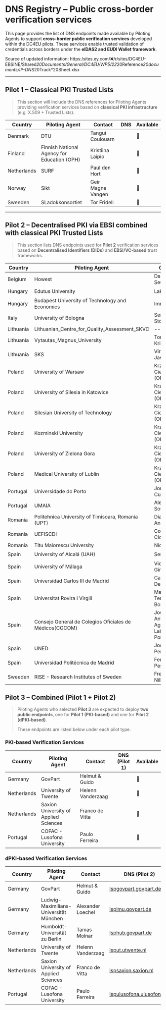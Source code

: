 # DNS Registry – Public cross-border verification services

This page provides the list of DNS endpoints made available by Piloting Agents to support **cross-border public verification services** developed within the DC4EU pilots. These services enable trusted validation of credentials across borders under the **eIDAS2 and EUDI Wallet framework**.

Source of updated information: https:/sites.ey.com/:x:/r/sites/DC4EU-EBSINE/Shared*20Documents/General/DC4EU/WP5/22*20Reference*20documents/IP-DNS*20Track*20Sheet.xlsx

---

## Pilot 1 – Classical PKI Trusted Lists

> This section will include the DNS references for Piloting Agents providing verification services based on **classical PKI infrastructure** (e.g. X.509 + Trusted Lists).

| Country      | Piloting Agent                  | Contact                        | DNS                             |  Available  |
|--------------|----------------------------------|--------------------------------|----------------------------------|-----|
|Denmark|DTU|Tangui Coulouarn| |🔴|
|Finland|Finnish National Agency for Education (OPH)|Kristiina Laipio| |🔴|
|Netherlands|SURF|Paul den Hort| |🔴|
|Norway|Sikt|Geir Magne Vangen| |🔴|
|Sweeden|SLadokkonsortiet|Tor Fridell| |🔴|

---

## Pilot 2 – Decentralised PKI via EBSI combined with classical PKI Trusted Lists

> This section lists DNS endpoints used for **Pilot 2** verification services based on **Decentralised Identifiers (DIDs)** and **EBSI/VC-based** trust frameworks.

| Country    | Piloting Agent                                           | Contact                          | DNS                               |  Available    |
|------------|----------------------------------------------------------|----------------------------------|------------------------------------|-----------|
| Belgium    | Howest                                  | Daniel Du Seuil       | *WIP*                                | 🔴 |
| Hungary    | Edutus University                       | Laki Balazs           | [lspedutus.edutus.hu](https://uself-verifier-gui.lspedutus.edutus.hu)                  | 🟢 |
| Hungary    | Budapest University of Technology and Economics          | Imre Kocsis                  | [lspbme.cloud.bme.hu](https://uself-verifier-gui.lspbme.cloud.bme.hu)    | 🟢 |
| Italy      | University of Bologna                                    | Sergio Storari                   | [lspdc4edu.unibo.it](https://uself-verifier-gui.lspdc4edu.unibo.it)  | 🟢 |
| Lithuania  | Lithuanian_Centre_for_Quality_Assessment_SKVC       | ---              | *WIP*                           | 🔴 |
| Lithuania  | Vytautas_Magnus_University       | Tomas Krilavicius     | [lspvdu.vdu.lt](https://uself-verifier-gui.lspvdu.vdu.lt)         | 🟢 |
| Lithuania  | SKS       | Virginijus Jasaitis                  | [lspsks.sks.lt](https://uself-verifier-gui.lspsks.sks.lt)   | 🟢 |
| Poland | University of Warsaw    | Krzysztof Cieślikowski  (OPI)   | [u1.pilot-dc4eu.ebsi.nask.pl](https://u1.pilot-dc4eu.ebsi.nask.pl/scenarios)     | 🟢 |
| Poland | University of Silesia in Katowice     | Krzysztof Cieślikowski  (OPI)   | [u2.pilot-dc4eu.ebsi.nask.pl](https://u2.pilot-dc4eu.ebsi.nask.pl/scenarios)     | 🟢 |
| Poland | Silesian University of Technology     | Krzysztof Cieślikowski  (OPI)   | [u3.pilot-dc4eu.ebsi.nask.pl](https://u3.pilot-dc4eu.ebsi.nask.pl/scenarios)     | 🟢 |
| Poland | Kozminski University     | Krzysztof Cieślikowski  (OPI)   | [u4.pilot-dc4eu.ebsi.nask.pl](https://u4.pilot-dc4eu.ebsi.nask.pl/scenarios)     | 🟢 |
| Poland | University of Zielona Gora     | Krzysztof Cieślikowski  (OPI)   | [u6.pilot-dc4eu.ebsi.nask.pl](https://u6.pilot-dc4eu.ebsi.nask.pl/scenarios)     | 🟢 |
| Poland | Medical University of Lublin   | Krzysztof Cieślikowski  (OPI)   | [u7.pilot-dc4eu.ebsi.nask.pl](https://u7.pilot-dc4eu.ebsi.nask.pl/scenarios)     | 🟢 |
| Portugal  | Universidade do Porto                              | Jorge Cunha                  | [lspup.up.pt](https://uself-verifier-gui.lspup.up.pt)          | 🟢 |
| Portugal  | UMAIA          | Alexandre Sousa                  | *WIP*                                | 🔴 |
| Romania      | Politehnica University of Timisoara, Romania (UPT)       | Diana Andone                     | [lspupt.upt.ro](https://https://uself-verifier-gui.lspupt.upt.ro)                  | 🔴 |
| Romania      | UEFISCDI                                                 | Cosmin Cioranu                   | [lsp.dc4eu.runidas.rei.gov.ro](https://uself-verifier-gui.lsp.dc4eu.runidas.rei.gov.ro)       | 🟢 |
| Romania      | Titu Maiorescu University                                                 | Nicolae                    | WIP       | 🔴 |
| Spain        | University of Alcalá (UAH)                               | Sergio Caro                      | [lspuah.uah.es](https://uself-verifier-gui.lspuah.uah.es)         | 🟢 |
| Spain        | University of Málaga                                     | Victoriano Giralt                | [lspuma.uma.es](https://uself-verifier-gui.lspuma.uma.es)         | 🟢 |
| Spain | Universidad Carlos III de Madrid | Carlos Delgado | [lspuc3m.uc3m.es](https://uself-verifier-gui.lspuc3m.uc3m.es)    | 🔴 |
| Spain | Universitat Rovira i Virgili     | Maria Teresa Bordas   | [lspurv.urv.cat](https://uself-verifier-gui.lspurv.urv.cat/)  | 🟢 |
| Spain        | Consejo General de Colegios Oficiales de Médicos(CGCOM) | José Antonio Aguado / Laia Bota Porta    | WIP  | 🔴  |
| Spain      | UNED       | José Emilio Permuy                   | *WIP*                                | 🔴 |
| Spain      | Universidad Politécnica de Madrid       | Fernando Pescador                  | *WIP*                               | 🔴 |
| Sweeden      | RISE - Research Institutes of Sweden          | Fredrik Nilbrink                 | *WIP*                         | 🔴 |

## Pilot 3 – Combined (Pilot 1 + Pilot 2)

> Piloting Agents who selected **Pilot 3** are expected to deploy **two public endpoints**, one for **Pilot 1 (PKI-based)** and one for **Pilot 2 (dPKI-based)**.
> 
> These endpoints are listed below under each pilot type.

### PKI-based Verification Services

| Country | Piloting Agent     | Contact                   | DNS (Pilot 1)                  | Available    |
|---------|--------------------|---------------------------|-------------------------------|----|
| Germany|             GovPart       |     Helmut & Guido               |                               | 🔴 |
| Netherlands| University of Twente        |    Helenn Vanderzaag     |    | 🔴 |
| Netherlands| Saxion University of Applied Sciences        |    Franco de Vitta      |    | 🔴 |
| Portugal| COFAC - Lusofona University        |    Paulo Ferreira     |    | 🔴 |

### dPKI-based Verification Services

| Country | Piloting Agent     | Contact                   | DNS (Pilot 2)                  |  Available    |
|---------|--------------------|---------------------------|-------------------------------|----|
| Germany|             GovPart       |     Helmut & Guido             |     [lspgovpart.govpart.de](https://uself-verifier-gui.lspgovpart.govpart.de)     | 🟢 | 
| Germany    | Ludwig-Maximilians-Universität München  | Alexander Loechel     | [lsplmu.govpart.de](https://uself-verifier-gui.lsplmu.govpart.de)    | 🟢 |
| Germany    | Humboldt-Universität zu Berlin          | Tamas Molnar          | [lsphub.govpart.de](https://uself-verifier-gui.lsphub.govpart.de)             | 🟢 |
| Netherlands  | University of Twente         | Helenn Vanderzaag     | [lsput.utwente.nl](https://uself-verifier-gui.lsput.utwente.nl)                   | 🟢 |
| Netherlands  | Saxion University of Applied Sciences  | Franco de Vitta  | [lspsaxion.saxion.nl](https://uself-verifier-gui.lspsaxion.saxion.nl)        | 🟢 |
| Portugal     | COFAC - Lusofona University    | Paulo Ferreira      | [lspulusofona.ulusofona.pt](https://uself-verifier-gui.lspulusofona.ulusofona.pt) | 🟢 |
